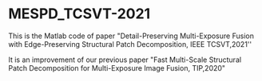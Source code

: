 # MESPD_TCSVT-2021
This is the Matlab code of paper "Detail-Preserving Multi-Exposure Fusion with Edge-Preserving Structural Patch Decomposition, IEEE TCSVT,2021''

It is an improvement of our previous paper "Fast Multi-Scale Structural Patch Decomposition for Multi-Exposure Image Fusion, TIP,2020"
